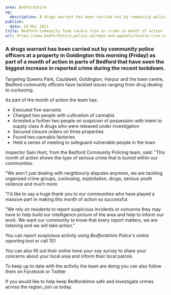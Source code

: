 ```yaml
area: Bedfordshire
og:
  description: A drugs warrant has been carried out by community police officers at a property in Goldington this morning (Friday) as part of a month of action in parts of Bedford that have seen the biggest increase in reported crime during the recent lockdown.
publish:
  date: 29 Mar 2021
title: Bedford Community Team tackle rise in crime in month of action
url: https://www.bedfordshire.police.uk/news-and-appeals/tackle-rise-in-crime
```

### A drugs warrant has been carried out by community police officers at a property in Goldington this morning (Friday) as part of a month of action in parts of Bedford that have seen the biggest increase in reported crime during the recent lockdown.

Targeting Queens Park, Cauldwell, Goldington, Harpur and the town centre, Bedford community officers have tackled issues ranging from drug dealing to cuckooing.

As part of the month of action the team has:

 * Executed five warrants
 * Charged two people with cultivation of cannabis
 * Arrested a further two people on suspicion of possession with intent to supply class A drugs who were released under investigation
 * Secured closure orders on three properties
 * Found two cannabis factories
 * Held a series of meeting to safeguard vulnerable people in the town

Inspector Sam Hunt, from the Bedford Community Policing team, said: "This month of action shows the type of serious crime that is buried within our communities.

"We aren't just dealing with neighbourly disputes anymore, we are tackling organised crime groups, cuckooing, exploitation, drugs, serious youth violence and much more.

"I'd like to say a huge thank you to our communities who have played a massive part in making this month of action so successful.

"We rely on residents to report suspicious incidents or concerns they may have to help build our intelligence picture of the area and help to inform our work. We want our community to know that every report matters, we are listening and we will take action."

You can report suspicious activity using _Bedfordshire Police's online reporting tool_ or call 101.

You can also fill out their _online have your say survey_ to share your concerns about your local area and inform their local patrols.

To keep up to date with the activity the team are doing you can also follow them on Facebook or Twitter

If you would like to help keep Bedfordshire safe and investigate crimes across the region, join us today.
